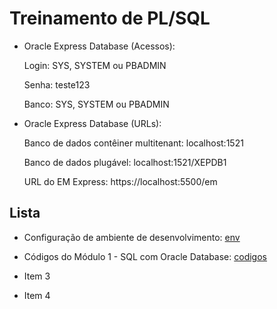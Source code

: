 # Treinamento de PL/SQL

- Oracle Express Database (Acessos):

    Login: SYS, SYSTEM ou PBADMIN

    Senha: teste123
    
    Banco: SYS, SYSTEM ou PBADMIN

- Oracle Express Database (URLs):

    Banco de dados contêiner multitenant: localhost:1521

    Banco de dados plugável: localhost:1521/XEPDB1

    URL do EM Express: https://localhost:5500/em

## Lista

- Configuração de ambiente de desenvolvimento: <a href="https://github.com/PkMs7/pl-sql-alura/tree/main/env">env</a>

- Códigos do Módulo 1 - SQL com Oracle Database: <a href="https://github.com/PkMs7/pl-sql-alura/tree/main/code/moduloSQLComOracle">codigos</a>

- Item 3

- Item 4